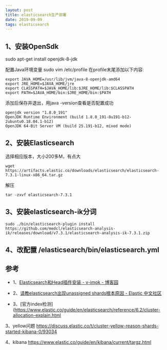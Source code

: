 ```yaml
---
layout: post
title: elasticsearch生产部署
date: 2019-09-09 
tags: elasticsearch
---
```


## 1、安装OpenSdk
sudo apt-get install openjdk-8-jdk

配置Java环境变量
sudo vim /etc/profile
在profile末尾添加以下内容:
```
export JAVA_HOME=/usr/lib/jvm/java-8-openjdk-amd64
export JRE_HOME=$JAVA_HOME/jre
export CLASSPATH=$JAVA_HOME/lib:$JRE_HOME/lib:$CLASSPATH
export PATH=$JAVA_HOME/bin:$JRE_HOME/bin:$PATH

```

添加后保存并退出，用java -version查看是否配置成功
```
openjdk version "1.8.0_191"
OpenJDK Runtime Environment (build 1.8.0_191-8u191-b12-2ubuntu0.18.04.1-b12)
OpenJDK 64-Bit Server VM (build 25.191-b12, mixed mode)

```

## 2、安装Elasticsearch 

选择相应版本，大小200多M，有点大
```
wget https://artifacts.elastic.co/downloads/elasticsearch/elasticsearch-7.3.1-linux-x86_64.tar.gz
```

解压
```
tar -zxvf elasticsearch-7.3.1
```

## 3、安装elasticsearch-ik分词

```
sudo ./bin/elasticsearch-plugin install https://github.com/medcl/elasticsearch-analysis-ik/releases/download/v7.3.1/elasticsearch-analysis-ik-7.3.1.zip
```


## 4、改配置 /elasticsearch/bin/elasticsearch.yml


## 参考
* 1、[Elasticsearch和Head插件安装 - v-imok - 博客园](https://cnblogs.com/xiaojianfeng/p/9435507.html)

* 2、[请教elasticsearch出现unassigned shards根本原因 - Elastic 中文社区](https://elasticsearch.cn/question/4136)

* 3、[官方index检测](https://www.elastic.co/guide/en/elasticsearch/reference/6.2/cluster-allocation-explain.html


3、yellow问题
https://discuss.elastic.co/t/cluster-yellow-reason-shards-started-kibana-0/93034

4、kibana
https://www.elastic.co/guide/en/kibana/current/targz.html